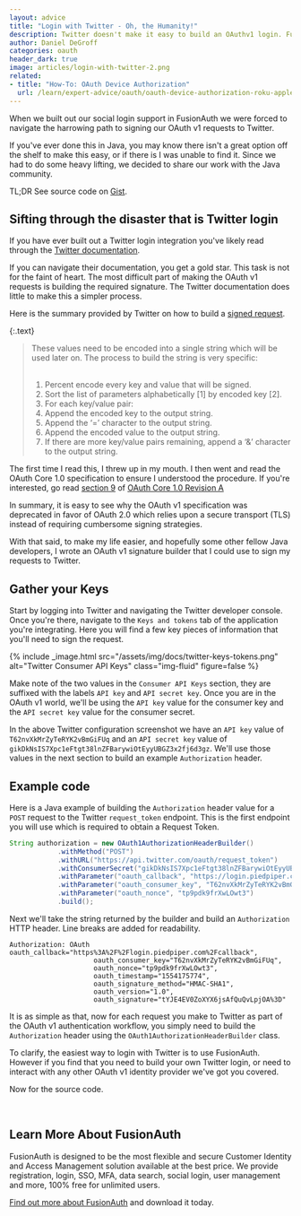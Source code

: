 ```yaml
---
layout: advice
title: "Login with Twitter - Oh, the Humanity!"
description: Twitter doesn't make it easy to build an OAuthv1 login. FusionAuth does.
author: Daniel DeGroff
categories: oauth
header_dark: true
image: articles/login-with-twitter-2.png
related:
- title: "How-To: OAuth Device Authorization"
  url: /learn/expert-advice/oauth/oauth-device-authorization-roku-appletv-xbox
---
```

When we built out our social login support in FusionAuth we were forced to navigate the harrowing path to signing our OAuth v1 requests to Twitter.

If you've ever done this in Java, you may know there isn't a great option off the shelf to make this easy, or if there is I was unable to find it. Since we had to do some heavy lifting, we decided to share our work with the Java community.

TL;DR See source code on [Gist](https://gist.github.com/robotdan/33f5834399b6b30fea2ae59e87823e1d).

## Sifting through the disaster that is Twitter login

If you have ever built out a Twitter login integration you've likely read through the [Twitter documentation](https://developer.twitter.com/en/docs/twitter-for-websites/log-in-with-twitter/guides/implementing-sign-in-with-twitter.html
).

If you can navigate their documentation, you get a gold star. This task is not for the faint of heart. The most difficult part of making the OAuth v1 requests is building the required signature. The Twitter documentation does little to make this a simpler process.

Here is the summary provided by Twitter on how to build a [signed request](https://developer.twitter.com/en/docs/basics/authentication/guides/creating-a-signature.html).

{:.text}
> These values need to be encoded into a single string which will be used later on. The process to build the string is very specific:
> <br><br>
> 1. Percent encode every key and value that will be signed.
> 2. Sort the list of parameters alphabetically [1] by encoded key [2].
> 3. For each key/value pair:
> 4. Append the encoded key to the output string.
> 5. Append the ‘=’ character to the output string.
> 6. Append the encoded value to the output string.
> 7. If there are more key/value pairs remaining, append a ‘&’ character to the output string.

The first time I read this, I threw up in my mouth. I then went and read the OAuth Core 1.0 specification to ensure I understood the procedure. If you're interested, go read [section 9](https://oauth.net/core/1.0a/#signing_process) of [OAuth Core 1.0 Revision A](https://oauth.net/core/1.0a/)

In summary, it is easy to see why the OAuth v1 specification was deprecated in favor of OAuth 2.0 which relies upon a secure transport (TLS) instead of requiring cumbersome signing strategies.

With that said, to make my life easier, and hopefully some other fellow Java developers, I wrote an OAuth v1 signature builder that I could use to sign my requests to Twitter.

## Gather your Keys

Start by logging into Twitter and navigating the Twitter developer console. Once you're there, navigate to the `Keys and tokens` tab of the application you're integrating. Here you will find a few key pieces of information that you'll need to sign the request.


{% include _image.html src="/assets/img/docs/twitter-keys-tokens.png" alt="Twitter Consumer API Keys" class="img-fluid" figure=false %}

Make note of the two values in the `Consumer API Keys` section, they are suffixed with the labels `API key` and `API secret key`. Once you are in the OAuth v1 world, we'll be using the `API key` value for the consumer key and the `API secret key` value for the consumer secret.


In the above Twitter configuration screenshot we have an `API key` value of `T62nvXkMrZyTeRYK2vBmGiFUq` and an `API secret key` value of `gikDkNsIS7Xpc1eFtgt38lnZFBarywiOtEyyUBGZ3x2fj6d3gz`. We'll use those values in the next section to build an example `Authorization` header.

## Example code

Here is a Java example of building the `Authorization` header value for a `POST` request to the Twitter `request_token` endpoint. This is the first endpoint you will use which is required to obtain a Request Token.

```java
String authorization = new OAuth1AuthorizationHeaderBuilder()
            .withMethod("POST")
            .withURL("https://api.twitter.com/oauth/request_token")
            .withConsumerSecret("gikDkNsIS7Xpc1eFtgt38lnZFBarywiOtEyyUBGZ3x2fj6d3gz")
            .withParameter("oauth_callback", "https://login.piedpiper.com/callback")
            .withParameter("oauth_consumer_key", "T62nvXkMrZyTeRYK2vBmGiFUq")
            .withParameter("oauth_nonce", "tp9pdk9frXwLOwt3")
            .build();
```

Next we'll take the string returned by the builder and build an `Authorization` HTTP header. Line breaks are added for readability.
```
Authorization: OAuth oauth_callback="https%3A%2F%2Flogin.piedpiper.com%2Fcallback",
                     oauth_consumer_key="T62nvXkMrZyTeRYK2vBmGiFUq",
                     oauth_nonce="tp9pdk9frXwLOwt3",
                     oauth_timestamp="1554175774",
                     oauth_signature_method="HMAC-SHA1",
                     oauth_version="1.0",
                     oauth_signature="tYJE4EV0ZoXYX6jsAfQuQvLpjOA%3D"
```

It is as simple as that, now for each request you make to Twitter as part of the OAuth v1 authentication workflow, you simply need to build the `Authorization` header using the `OAuth1AuthorizationHeaderBuilder` class.

To clarify, the easiest way to login with Twitter is to use FusionAuth. However if you find that you need to build your own Twitter login, or need to interact with any other OAuth v1 identity provider we've got you covered.

Now for the source code.

<script src="https://gist.github.com/robotdan/33f5834399b6b30fea2ae59e87823e1d.js"></script>

&nbsp;

## Learn More About FusionAuth

FusionAuth is designed to be the most flexible and secure Customer Identity and Access Management solution available at the best price. We provide registration, login, SSO, MFA, data search, social login, user management and more, 100% free for unlimited users.

[Find out more about FusionAuth](https://fusionauth.io/ "FusionAuth Home") and download it today.

<!--
- Technology
- Products
- FusionAuth
-->

